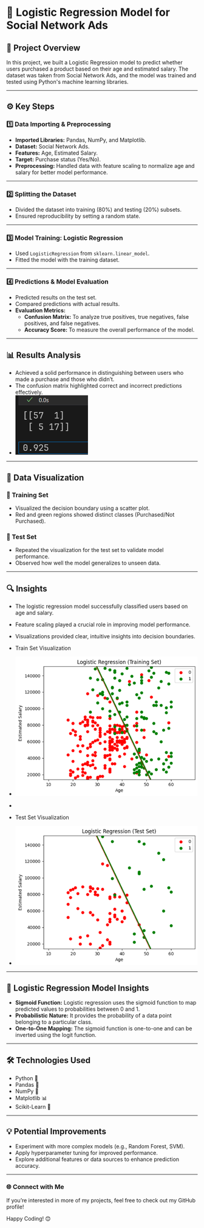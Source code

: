 # 🚀 Logistic Regression Model for Social Network Ads

## 📖 Project Overview
In this project, we built a Logistic Regression model to predict whether users purchased a product based on their age and estimated salary. The dataset was taken from Social Network Ads, and the model was trained and tested using Python's machine learning libraries.

---

## ⚙️ Key Steps

### 1️⃣ Data Importing & Preprocessing
- **Imported Libraries:** Pandas, NumPy, and Matplotlib.
- **Dataset:** Social Network Ads.
- **Features:** Age, Estimated Salary.
- **Target:** Purchase status (Yes/No).
- **Preprocessing:** Handled data with feature scaling to normalize age and salary for better model performance.

---

### 2️⃣ Splitting the Dataset
- Divided the dataset into training (80%) and testing (20%) subsets.
- Ensured reproducibility by setting a random state.

---

### 3️⃣ Model Training: Logistic Regression
- Used `LogisticRegression` from `sklearn.linear_model`.
- Fitted the model with the training dataset.

---

### 4️⃣ Predictions & Model Evaluation
- Predicted results on the test set.
- Compared predictions with actual results.
- **Evaluation Metrics:**
  - **Confusion Matrix:** To analyze true positives, true negatives, false positives, and false negatives.
  - **Accuracy Score:** To measure the overall performance of the model.
---

## 📊 Results Analysis
- Achieved a solid performance in distinguishing between users who made a purchase and those who didn’t.
- The confusion matrix highlighted correct and incorrect predictions effectively.
- ![alt text](https://github.com/tanveerj5/Logistic-Regression-Model-for-Social-Network-Ads/blob/main/Accuracy.png)
---

## 🎨 Data Visualization
### 🧠 Training Set
- Visualized the decision boundary using a scatter plot.
- Red and green regions showed distinct classes (Purchased/Not Purchased).

### 🧪 Test Set
- Repeated the visualization for the test set to validate model performance.
- Observed how well the model generalizes to unseen data.

---

## 🔍 Insights
- The logistic regression model successfully classified users based on age and salary.
- Feature scaling played a crucial role in improving model performance.
- Visualizations provided clear, intuitive insights into decision boundaries.

- Train Set Visualization
- ![alt text](https://github.com/tanveerj5/Logistic-Regression-Model-for-Social-Network-Ads/blob/main/output%20train.png)
- 
- Test Set Visualization
- ![alt text](https://github.com/tanveerj5/Logistic-Regression-Model-for-Social-Network-Ads/blob/main/output%20test.png)
---

## 🤖 Logistic Regression Model Insights
- **Sigmoid Function:** Logistic regression uses the sigmoid function to map predicted values to probabilities between 0 and 1.
- **Probabilistic Nature:** It provides the probability of a data point belonging to a particular class.
- **One-to-One Mapping:** The sigmoid function is one-to-one and can be inverted using the logit function.

---

## 🛠️ Technologies Used
- Python 🐍
- Pandas 📑
- NumPy 🔢
- Matplotlib 📊
- Scikit-Learn 🤖

---

## 💡 Potential Improvements
- Experiment with more complex models (e.g., Random Forest, SVM).
- Apply hyperparameter tuning for improved performance.
- Explore additional features or data sources to enhance prediction accuracy.

---

### 🌐 Connect with Me
If you’re interested in more of my projects, feel free to check out my GitHub profile!

Happy Coding! 😊

